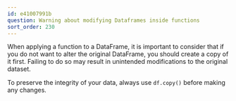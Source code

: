 ```yaml
---
id: e41007991b
question: Warning about modifying Dataframes inside functions
sort_order: 230
---
```


When applying a function to a DataFrame, it is important to consider that if you do not want to alter the original DataFrame, you should create a copy of it first. Failing to do so may result in unintended modifications to the original dataset.

To preserve the integrity of your data, always use `df.copy()` before making any changes.